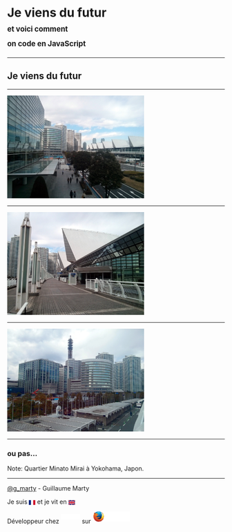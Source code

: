 # Je viens du **futur**<br><span style="font-size: 60%;">et voici comment<br>on code en **JavaScript**</span>

---

## Je viens du futur

---

<img src="img/mirai-1.jpg" style="height: 17em;" alt="Photo du futur" title="Photo du futur">

---

<img src="img/mirai-2.jpg" style="height: 17em;" alt="Ville du futur" title="Ville du futur">

---

<img src="img/mirai-3.jpg" style="height: 17em;" alt="Paysage du futur" title="Paysage du futur">

---

### ou pas...

Note:
Quartier Minato Mirai à Yokohama, Japon.

---

[@g_marty](https://twitter.com/g_marty) - Guillaume Marty

Je suis <img src="img/French.svg" style="height: .8em; vertical-align: middle;" alt="francais" title="francais"> et je vit en <img src="img/UK.svg" style="height: .8em; vertical-align: middle;" alt="Angleterre" title="Angleterre">

Développeur chez <img src="img/Mozilla.svg" style="height: .8em; vertical-align: middle; margin-bottom: 25px;" alt="Mozilla" title="Mozilla"> sur <img src="img/Firefox-OS.svg" style="height: 1.7em; vertical-align: middle; margin-bottom: 25px;" alt="Firefox OS" title="Firefox OS">
